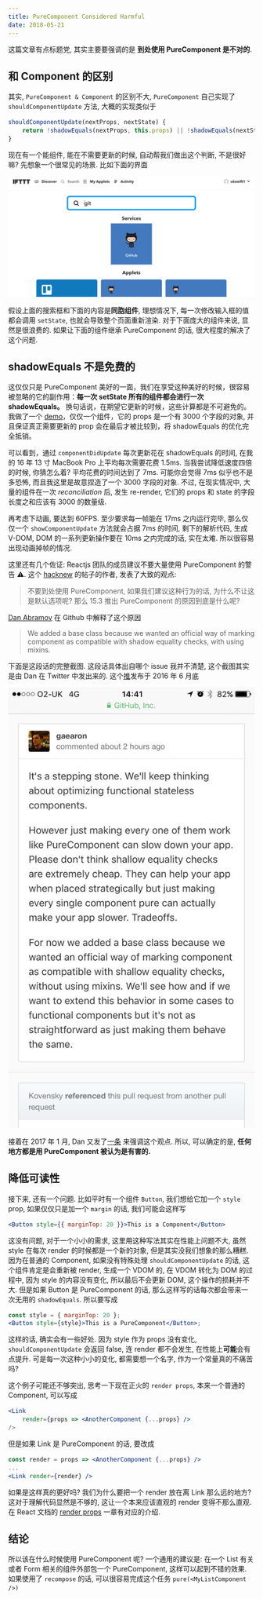 ```yaml
---
title: PureComponent Considered Harmful
date: 2018-05-21
---
```


这篇文章有点标题党, 其实主要要强调的是 **到处使用 PureComponent 是不对的**.

## 和 Component 的区别

其实, `PureComponent & Component` 的区别不大, `PureComponent` 自己实现了 `shouldComponentUpdate` 方法, 大概的实现类似于

```js
shouldComponentUpdate(nextProps, nextState) {
	return !shadowEquals(nextProps, this.props) || !shadowEquals(nextState, this.state);
}
```

现在有一个能组件, 能在不需要更新的时候, 自动帮我们做出这个判断, 不是很好嘛?
先想象一个很常见的场景. 比如下面的界面

![](./88C8D2C2-A934-41FF-BAAE-830CB990718A.png)

假设上面的搜索框和下面的内容是**同胞组件**, 理想情况下, 每一次修改输入框的值都会调用 `setState`, 也就会导致整个页面重新渲染. 对于下面庞大的组件来说, 显然是很浪费的.
如果让下面的组件继承 PureComponent 的话, 很大程度的解决了这个问题.

## shadowEquals 不是免费的

这仅仅只是 PureComponent 美好的一面，我们在享受这种美好的时候，很容易被忽略的它的副作用：**每一次 setState 所有的组件都会进行一次 shadowEquals。**
换句话说，在期望它更新的时候，这些计算都是不可避免的。我做了一个 [demo](https://codesandbox.io/s/v6y1m1yjk7)，仅仅一个组件，它的 props 是一个有 3000 个字段的对象, 并且保证真正需要更新的 prop 会在最后才被比较到，将 shadowEquals 的优化完全抵销。

可以看到，通过 `componentDidUpdate` 每次更新花在 shadowEquals 的时间, 在我的 16 年 13 寸 MacBook Pro 上平均每次需要花费 1.5ms. 当我尝试降低速度四倍的时候, 你猜怎么着? 平均花费的时间达到了 7ms. 可能你会觉得 7ms 似乎也不是多恐怖, 而且我这里是故意捏造了一个 3000 字段的对象.
不过, 在现实情况中, 大量的组件在一次 _reconciliation_ 后, 发生 re-render, 它们的 props 和 state 的字段长度之和应该有 3000 的数量级.

再考虑下动画, 要达到 60FPS. 至少要求每一帧能在 17ms 之内运行完毕, 那么仅仅一个 `showComponentUpdate` 方法就会占据 7ms 的时间, 剩下的解析代码, 生成 V-DOM, DOM 的一系列更新操作要在 10ms 之内完成的话, 实在太难. 所以很容易出现动画掉帧的情况.

这里还有几个佐证: Reactjs 团队的成员建议不要大量使用 PureComponent 的警告 ⚠️.
这个 [hacknew](https://news.ycombinator.com/item?id=14418576) 的帖子的作者, 发表了大致的观点:

> 不要到处使用 PureComponent, 如果我们建议这种行为的话, 为什么不让这是默认选项呢?
> 那么 15.3 推出 PureComponent 的原因到底是什么呢?

[Dan Abramov](https://twitter.com/dan_abramov) 在 Github 中解释了这个原因

> We added a base class because we wanted an official way of marking component as compatible with shadow equality checks, with using mixins.

下面是这段话的完整截图. 这段话具体出自哪个 issue 我并不清楚, 这个截图其实是由 Dan 在 Twitter 中发出来的. 这个[推](https://twitter.com/dan_abramov/status/759383530120110080)发布于 2016 年 6 月底

![](./ConfSkDXEAAleG5.jpg-large.jpeg)

接着在 2017 年 1 月, Dan 又发了[一条](https://twitter.com/dan_abramov/status/820668074223353858) 来强调这个观点. 所以, 可以确定的是, **任何地方都是用 PureComponent 被认为是有害的.**

## 降低可读性

接下来, 还有一个问题. 比如平时有一个组件 `Button`, 我们想给它加一个 `style` prop, 如果仅仅只是加一个 `margin` 的话, 我们可能会这样写

```jsx
<Button style={{ marginTop: 20 }}>This is a Component</Button>
```

这没有问题, 对于一个小小的需求, 这里用这种写法其实在性能上问题不大, 虽然 style 在每次 render 的时候都是一个新的对象, 但是其实没我们想象的那么糟糕. 因为在普通的 Component, 如果没有特殊处理 `shouldComponentUpdate` 的话, 这个组件肯定是会重新被 render, 生成一个 VDOM 的, 在 VDOM 转化为 DOM 的过程中, 因为 style 的内容没有变化, 所以最后不会更新 DOM, 这个操作的损耗并不大.
但是如果 Button 是 PureComponent 的话, 那么这样写的话每次都会带来一次无用的 `shadowEquals`. 所以要写成

```jsx
const style = { marginTop: 20 };
<Button style={style}>This is a PureComponent</Button>;
```

这样的话, 确实会有一些好处. 因为 style 作为 props 没有变化, `shouldComponentUpdate` 会返回 false, 连 render 都不会发生, 在性能上**可能**会有点提升. 可是每一次这种小小的变化, 都需要想一个名字, 作为一个常量真的不痛苦吗?

这个例子可能还不够突出, 思考一下现在正火的 `render props`, 本来一个普通的 Component, 可以写成

```jsx
<Link
	render={props => <AnotherComponent {...props} />
/>
```

但是如果 Link 是 PureComponent 的话, 要改成

```jsx
const render = props => <AnotherComponent {...props} />
...
<Link render={render} />
```

如果是这样真的更好吗? 我们为什么要把一个 render 放在离 Link 那么远的地方? 这对于理解代码显然是不够的, 这让一个本来应该直观的 render 变得不那么直观.
在 React 文档的 [render props](https://reactjs.org/docs/render-props.html#caveats) 一章有对应的介绍.

## 结论

所以该在什么时候使用 PureComponent 呢? 一个通用的建议是: 在一个 List 有关或者 Form 相关的组件外部包一个 PureComponent, 这样可以起到不错的效果. 如果使用了 `recompose` 的话, 可以很容易完成这个任务 `pure(<MyListComponent />)`
